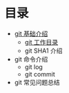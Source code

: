 # 目录

- [git 基础介绍](./chapter1/README.md)
    - [git 工作目录](./chapter1/git%20工作目录介绍.md)
    - git SHA1 介绍
- git 命令介绍
    - git log
    - git commit
- git 常见问题总结
